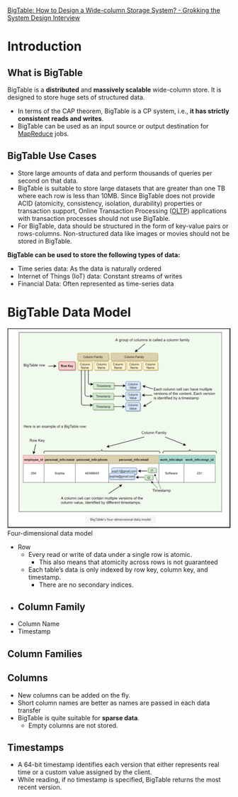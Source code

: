 [BigTable: How to Design a Wide-column Storage System? - Grokking the System Design Interview ](https://www.educative.io/courses/grokking-adv-system-design-intvw/mEG04BK3M79)

# Introduction
## What is BigTable
BigTable is a **distributed** and **massively scalable** wide-column store. It is designed to store huge sets of structured data.
 -	In terms of the CAP theorem, BigTable is a CP system, i.e., **it has strictly consistent reads and writes**.
 -	BigTable can be used as an input source or output destination for [MapReduce](https://hadoop.apache.org/docs/r1.2.1/mapred_tutorial.html) jobs.

## BigTable Use Cases
 - Store large amounts of data and perform thousands of queries per second on that data.
 -	BigTable is suitable to store large datasets that are greater than one TB where each row is less than 10MB. Since BigTable does not provide ACID (atomicity, consistency, isolation, durability) properties or transaction support, Online Transaction Processing ([OLTP](https://en.wikipedia.org/wiki/Online_transaction_processing)) applications with transaction processes should not use BigTable.
 -	For BigTable, data should be structured in the form of key-value pairs or rows-columns. Non-structured data like images or movies should not be stored in BigTable.

**BigTable can be used to store the following types of data:**
 -  Time series data: As the data is naturally ordered
 -  Internet of Things (IoT) data: Constant streams of writes
 -  Financial Data: Often represented as time-series data

# BigTable Data Model
![BigTable Four Dimensional Data Model](https://raw.githubusercontent.com/lambda826/My-Notebook/master/999%20Resource/BigTable%20Four%20Dimensional%20Data%20Model.png)
Four-dimensional data model
- Row
	-  Every read or write of data under a single row is atomic.
		-  This also means that atomicity across rows is not guaranteed
	-  Each table’s data is only indexed by row key, column key, and timestamp.
		-  There are no secondary indices.
- Column Family
	- 
- Column Name
- Timestamp


## Column Families

## Columns
 -	 New columns can be added on the fly.
 -	 Short column names are better as names are passed in each data transfer
 -	 BigTable is quite suitable for **sparse data**.
	 -	Empty columns are not stored.
## Timestamps
 -  A 64-bit timestamp identifies each version that either represents real time or a custom value assigned by the client.
 -  While reading, if no timestamp is specified, BigTable returns the most recent version.
<!--stackedit_data:
eyJoaXN0b3J5IjpbLTEwNTMxNDU2MTYsMjEyNTY2NTMyOSwtMT
c1NjMxNTMwOSwtMTQyNDM5NTMyNiwtMTI1MzA5ODMwXX0=
-->